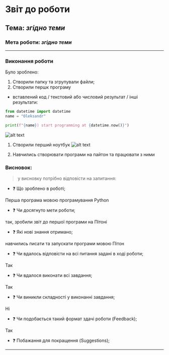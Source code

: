 # Звіт до роботи
## Тема: _згідно теми_
### Мета роботи: _згідно теми_
---
### Виконання роботи
Було зроблено:

1. Створили папку та згрупували файли;
2. Створили першк програму

- вставлений код / текстовий або числовий результат / інші результати:
```python
from datetime import datetime
name = "Oleksandr"

print(f"{name}) start programming at {datetime.now()}")
```
![alt text](https://github.com/RomanBakayev/bakayev-tks24/raw/main/screenshots/WYrXCThNSbmG.png "Результат виконання програми")

1. Створили перший ноутбук
![alt text](https://github.com/RomanBakayev/bakayev-tks24/raw/main/screenshots/cl0a75CKF6HB.png "Мій ноутбук")

2. Навчились створювати програми на пайтон та працювати з ними

### Висновок: 
> у висновку потрібно відповісти на запитання:
- :question: Що зроблено в роботі;

Перша програма мовою програмування Python
- :question: Чи досягнуто мети роботи;

так, зробили звіт до першої програми на Пітоні
- :question: Які нові знання отримано;

навчились писати та запускати програми мовою Пітон
- :question: Чи вдалось відповісти на всі питання задані в ході роботи;

Так
- :question: Чи вдалося виконати всі завдання;

Так
- :question: Чи виникли складності у виконанні завдання;

Ні
- :question: Чи подобається такий формат здачі роботи (Feedback);

Так
- :question: Побажання для покращення (Suggestions);

---